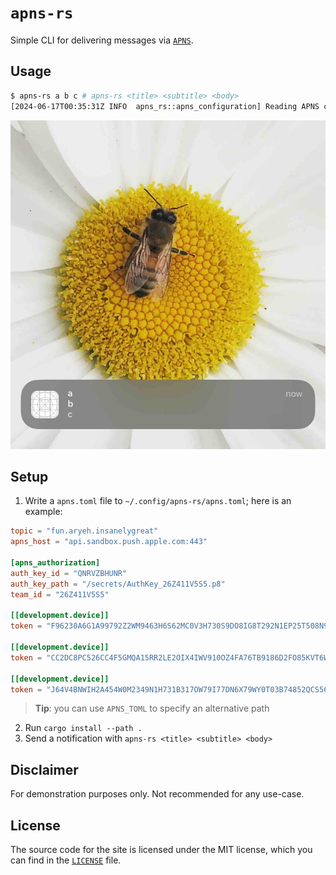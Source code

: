 # `apns-rs`

Simple CLI for delivering messages via [`APNS`](https://en.wikipedia.org/wiki/Apple_Push_Notification_service).

## Usage

```sh
$ apns-rs a b c # apns-rs <title> <subtitle> <body>
[2024-06-17T00:35:31Z INFO  apns_rs::apns_configuration] Reading APNS configuration from /home/a_user/.config/apns-rs/apns.toml
```

![screenshot.jpg](screenshot.jpg)

## Setup

1. Write a `apns.toml` file to `~/.config/apns-rs/apns.toml`; here is an example:

```toml
topic = "fun.aryeh.insanelygreat"
apns_host = "api.sandbox.push.apple.com:443"

[apns_authorization]
auth_key_id = "QNRVZBHUNR"
auth_key_path = "/secrets/AuthKey_26Z411V5S5.p8"
team_id = "26Z411V5S5"

[[development.device]]
token = "F96230A6G1A99792Z2WM9463H6S62MC0V3H730S9DO8IG8T292N1EP25T508N9Y8"

[[development.device]]
token = "CC2DC8PC526CC4F5GMQA15RR2LE2OIX4IWV910OZ4FA76TB9186D2FO85KVT6W73"

[[development.device]]
token = "J64V4BNWIH2A454W0M2349N1H731B317OW79I77DN6X79WY0T03B74852QCS56Z5"
```

>**Tip**: you can use `APNS_TOML` to specify an alternative path

2. Run `cargo install --path .`
3. Send a notification with `apns-rs <title> <subtitle> <body>`

## Disclaimer

For demonstration purposes only. Not recommended for any use-case.

## License

The source code for the site is licensed under the MIT license, which you can find in the [`LICENSE`](LICENSE) file.
